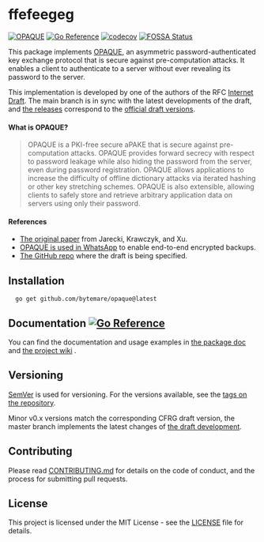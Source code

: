 # ffefeegeg
[![OPAQUE](https://github.com/bytemare/opaque/actions/workflows/ci.yml/badge.svg)](https://github.com/bytemare/opaque/actions/workflows/ci.yml)
[![Go Reference](https://pkg.go.dev/badge/github.com/bytemare/opaque.svg)](https://pkg.go.dev/github.com/bytemare/opaque)
[![codecov](https://codecov.io/gh/bytemare/opaque/branch/main/graph/badge.svg?token=5bQfB0OctA)](https://codecov.io/gh/bytemare/opaque)
[![FOSSA Status](https://app.fossa.com/api/projects/git%2Bgithub.com%2Fbytemare%2Fopaque.svg?type=shield)](https://app.fossa.com/projects/git%2Bgithub.com%2Fbytemare%2Fopaque?ref=badge_shield)

This package implements [OPAQUE](https://datatracker.ietf.org/doc/draft-irtf-cfrg-opaque), an asymmetric password-authenticated
key exchange protocol that is secure against pre-computation attacks. It enables a client to authenticate to a server
without ever revealing its password to the server. 

This implementation is developed by one of the authors of the RFC [Internet Draft](https://github.com/cfrg/draft-irtf-cfrg-opaque).
The main branch is in sync with the latest developments of the draft, and [the releases](https://github.com/bytemare/opaque/releases)
correspond to the [official draft versions](https://datatracker.ietf.org/doc/draft-irtf-cfrg-opaque).

#### What is OPAQUE?

> OPAQUE is a PKI-free secure aPAKE that is secure against pre-computation attacks. OPAQUE provides forward secrecy with
> respect to password leakage while also hiding the password from the server, even during password registration. OPAQUE
> allows applications to increase the difficulty of offline dictionary attacks via iterated hashing or other key
> stretching schemes. OPAQUE is also extensible, allowing clients to safely store and retrieve arbitrary application data
> on servers using only their password.

#### References
- [The original paper](https://eprint.iacr.org/2018/163.pdf) from Jarecki, Krawczyk, and Xu.
- [OPAQUE is used in WhatsApp](https://engineering.fb.com/2021/09/10/security/whatsapp-e2ee-backups) to enable end-to-end encrypted backups.
- [The GitHub repo](https://github.com/cfrg/draft-irtf-cfrg-opaque) where the draft is being specified.

## Installation

```
  go get github.com/bytemare/opaque@latest
```

## Documentation [![Go Reference](https://pkg.go.dev/badge/github.com/bytemare/opaque.svg)](https://pkg.go.dev/github.com/bytemare/opaque)

You can find the documentation and usage examples in [the package doc](https://pkg.go.dev/github.com/bytemare/opaque) and [the project wiki](https://github.com/bytemare/opaque/wiki) . 

## Versioning

[SemVer](http://semver.org) is used for versioning. For the versions available, see the [tags on the repository](https://github.com/bytemare/opaque/tags).

Minor v0.x versions match the corresponding CFRG draft version, the master branch implements the latest changes of [the draft development](https://github.com/cfrg/draft-irtf-cfrg-opaque).

## Contributing

Please read [CONTRIBUTING.md](.github/CONTRIBUTING.md) for details on the code of conduct, and the process for submitting pull requests.

## License

This project is licensed under the MIT License - see the [LICENSE](LICENSE) file for details.

